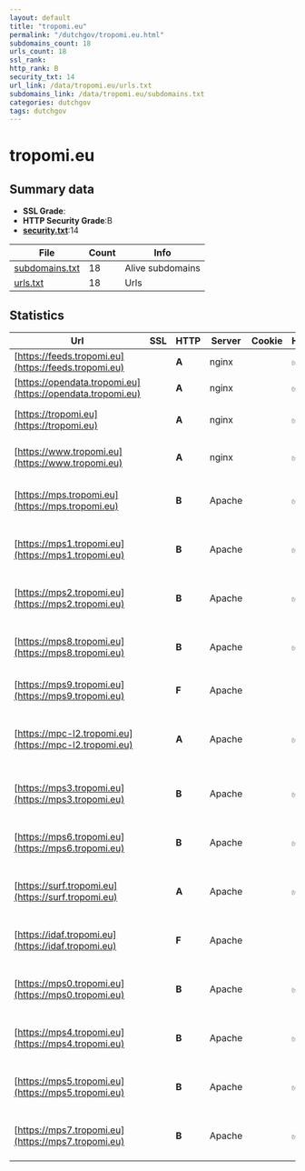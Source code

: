 ```yaml
---
layout: default
title: "tropomi.eu"
permalink: "/dutchgov/tropomi.eu.html"
subdomains_count: 18
urls_count: 18
ssl_rank: 
http_rank: B
security_txt: 14
url_link: /data/tropomi.eu/urls.txt
subdomains_link: /data/tropomi.eu/subdomains.txt
categories: dutchgov
tags: dutchgov
---
```



# tropomi.eu
## Summary data


 - **SSL Grade**:
 - **HTTP Security Grade**:B
 - **[security.txt](https://www.digitaleoverheid.nl/nieuws/standaard-security-txt-nu-verplicht-voor-overheid/)**:14


| File       | Count | Info |
|------------|-------|------|
|[subdomains.txt](/DutchGovScope/data/tropomi.eu/subdomains.txt)|18|Alive subdomains|
|[urls.txt](/DutchGovScope/data/tropomi.eu/urls.txt)|18|Urls|


## Statistics


| Url | SSL | HTTP | Server | Cookie | HSTS | CORS | CTO | CSP | XFO | XXP | RP |FP| Tech |Title |
|--------|-------|-------|------|------|------|------|------|------|------|------|------|------|------|------|
|[https://feeds.tropomi.eu](https://feeds.tropomi.eu)| | **A**|nginx| |:white_check_mark: | | | | :white_check_mark: | :white_check_mark: | :white_check_mark: | |HSTS Nginx||
|[https://opendata.tropomi.eu](https://opendata.tropomi.eu)| | **A**|nginx| |:white_check_mark: | | | | :white_check_mark: | :white_check_mark: | :white_check_mark: | |HSTS Nginx||
|[https://tropomi.eu](https://tropomi.eu)| | **A**|nginx| |:white_check_mark: | | |:warning: | :white_check_mark: | :white_check_mark: | :white_check_mark: | |HSTS Nginx|301 Moved Perman...|
|[https://www.tropomi.eu](https://www.tropomi.eu)| | **A**|nginx| |:white_check_mark: | | |:warning: | :white_check_mark: | :white_check_mark: | :white_check_mark: | |Bloomreach HSTS Nginx|TROPOMI Observin...|
|[https://mps.tropomi.eu](https://mps.tropomi.eu)| | **B**|Apache| |:white_check_mark: | :warning:| | :white_check_mark:| | | :white_check_mark: | |Apache HTTP Server HSTS||
|[https://mps1.tropomi.eu](https://mps1.tropomi.eu)| | **B**|Apache| |:white_check_mark: | :warning:| | :white_check_mark:| | | :white_check_mark: | |Apache HTTP Server HSTS||
|[https://mps2.tropomi.eu](https://mps2.tropomi.eu)| | **B**|Apache| |:white_check_mark: | :warning:| | :white_check_mark:| | | :white_check_mark: | |Apache HTTP Server HSTS||
|[https://mps8.tropomi.eu](https://mps8.tropomi.eu)| | **B**|Apache| |:white_check_mark: | :warning:| | :white_check_mark:| | | :white_check_mark: | |Apache HTTP Server HSTS||
|[https://mps9.tropomi.eu](https://mps9.tropomi.eu)| | **F**|Apache| | | | | | | | :white_check_mark: | |Apache HTTP Server|503 Service Unav...|
|[https://mpc-l2.tropomi.eu](https://mpc-l2.tropomi.eu)| | **A**|Apache| |:white_check_mark: | | | :white_check_mark:| | | :white_check_mark: | |Apache HTTP Server Bootstrap HSTS|S5P MPC L2 QC Po...|
|[https://mps3.tropomi.eu](https://mps3.tropomi.eu)| | **B**|Apache| |:white_check_mark: | :warning:| | :white_check_mark:| | | :white_check_mark: | |Apache HTTP Server HSTS||
|[https://mps6.tropomi.eu](https://mps6.tropomi.eu)| | **B**|Apache| |:white_check_mark: | :warning:| | :white_check_mark:| | | :white_check_mark: | |Apache HTTP Server HSTS||
|[https://surf.tropomi.eu](https://surf.tropomi.eu)| | **A**|Apache| |:white_check_mark: | | | :white_check_mark:| | | :white_check_mark: | |Apache HTTP Server HSTS||
|[https://idaf.tropomi.eu](https://idaf.tropomi.eu)| | **F**|Apache| | | | | | | | :white_check_mark: | |Apache HTTP Server HSTS||
|[https://mps0.tropomi.eu](https://mps0.tropomi.eu)| | **B**|Apache| |:white_check_mark: | :warning:| | :white_check_mark:| | | :white_check_mark: | |Apache HTTP Server HSTS||
|[https://mps4.tropomi.eu](https://mps4.tropomi.eu)| | **B**|Apache| |:white_check_mark: | :warning:| | :white_check_mark:| | | :white_check_mark: | |Apache HTTP Server HSTS||
|[https://mps5.tropomi.eu](https://mps5.tropomi.eu)| | **B**|Apache| |:white_check_mark: | :warning:| | :white_check_mark:| | | :white_check_mark: | |Apache HTTP Server HSTS||
|[https://mps7.tropomi.eu](https://mps7.tropomi.eu)| | **B**|Apache| |:white_check_mark: | :warning:| | :white_check_mark:| | | :white_check_mark: | |Apache HTTP Server HSTS||


